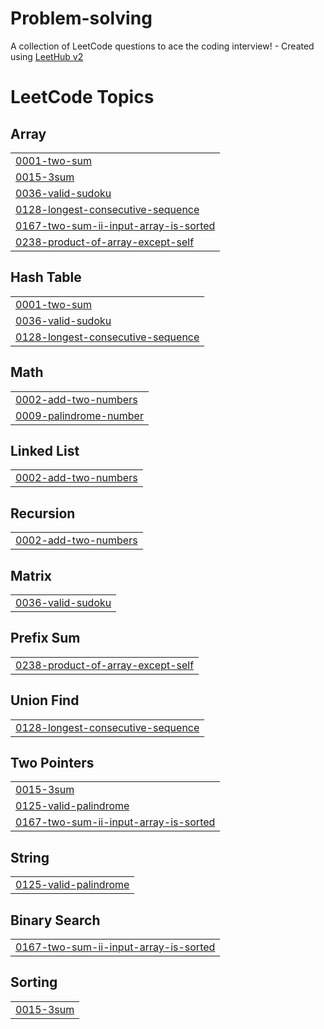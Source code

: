 # Problem-solving
A collection of LeetCode questions to ace the coding interview! - Created using [LeetHub v2](https://github.com/arunbhardwaj/LeetHub-2.0)

<!---LeetCode Topics Start-->
# LeetCode Topics
## Array
|  |
| ------- |
| [0001-two-sum](https://github.com/Saba-new/Problem-solving/tree/master/0001-two-sum) |
| [0015-3sum](https://github.com/Saba-new/Problem-solving/tree/master/0015-3sum) |
| [0036-valid-sudoku](https://github.com/Saba-new/Problem-solving/tree/master/0036-valid-sudoku) |
| [0128-longest-consecutive-sequence](https://github.com/Saba-new/Problem-solving/tree/master/0128-longest-consecutive-sequence) |
| [0167-two-sum-ii-input-array-is-sorted](https://github.com/Saba-new/Problem-solving/tree/master/0167-two-sum-ii-input-array-is-sorted) |
| [0238-product-of-array-except-self](https://github.com/Saba-new/Problem-solving/tree/master/0238-product-of-array-except-self) |
## Hash Table
|  |
| ------- |
| [0001-two-sum](https://github.com/Saba-new/Problem-solving/tree/master/0001-two-sum) |
| [0036-valid-sudoku](https://github.com/Saba-new/Problem-solving/tree/master/0036-valid-sudoku) |
| [0128-longest-consecutive-sequence](https://github.com/Saba-new/Problem-solving/tree/master/0128-longest-consecutive-sequence) |
## Math
|  |
| ------- |
| [0002-add-two-numbers](https://github.com/Saba-new/Problem-solving/tree/master/0002-add-two-numbers) |
| [0009-palindrome-number](https://github.com/Saba-new/Problem-solving/tree/master/0009-palindrome-number) |
## Linked List
|  |
| ------- |
| [0002-add-two-numbers](https://github.com/Saba-new/Problem-solving/tree/master/0002-add-two-numbers) |
## Recursion
|  |
| ------- |
| [0002-add-two-numbers](https://github.com/Saba-new/Problem-solving/tree/master/0002-add-two-numbers) |
## Matrix
|  |
| ------- |
| [0036-valid-sudoku](https://github.com/Saba-new/Problem-solving/tree/master/0036-valid-sudoku) |
## Prefix Sum
|  |
| ------- |
| [0238-product-of-array-except-self](https://github.com/Saba-new/Problem-solving/tree/master/0238-product-of-array-except-self) |
## Union Find
|  |
| ------- |
| [0128-longest-consecutive-sequence](https://github.com/Saba-new/Problem-solving/tree/master/0128-longest-consecutive-sequence) |
## Two Pointers
|  |
| ------- |
| [0015-3sum](https://github.com/Saba-new/Problem-solving/tree/master/0015-3sum) |
| [0125-valid-palindrome](https://github.com/Saba-new/Problem-solving/tree/master/0125-valid-palindrome) |
| [0167-two-sum-ii-input-array-is-sorted](https://github.com/Saba-new/Problem-solving/tree/master/0167-two-sum-ii-input-array-is-sorted) |
## String
|  |
| ------- |
| [0125-valid-palindrome](https://github.com/Saba-new/Problem-solving/tree/master/0125-valid-palindrome) |
## Binary Search
|  |
| ------- |
| [0167-two-sum-ii-input-array-is-sorted](https://github.com/Saba-new/Problem-solving/tree/master/0167-two-sum-ii-input-array-is-sorted) |
## Sorting
|  |
| ------- |
| [0015-3sum](https://github.com/Saba-new/Problem-solving/tree/master/0015-3sum) |
<!---LeetCode Topics End-->